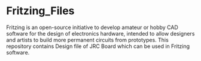 # Fritzing_Files
Fritzing is an open-source initiative to develop amateur or hobby CAD software for the design of electronics hardware, intended to allow designers and artists to build more permanent circuits from prototypes. This repository contains Design file of JRC Board which can be used in Fritzing software.
